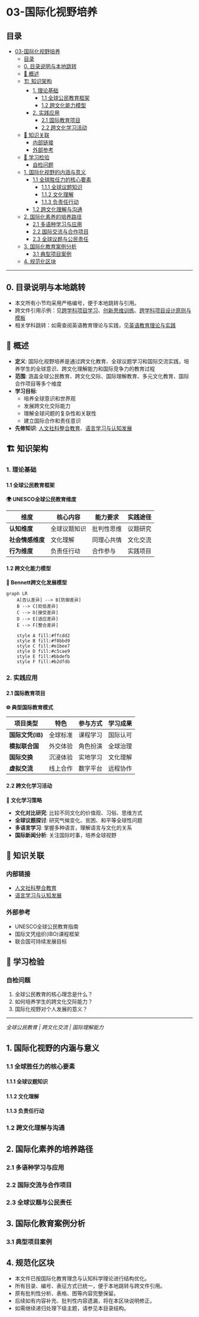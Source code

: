 # 03-国际化视野培养

## 目录

- [03-国际化视野培养](#03-国际化视野培养)
  - [目录](#目录)
  - [0. 目录说明与本地跳转](#0-目录说明与本地跳转)
  - [📖 概述](#-概述)
  - [🏗️ 知识架构](#️-知识架构)
    - [1. 理论基础](#1-理论基础)
      - [1.1 全球公民教育框架](#11-全球公民教育框架)
      - [1.2 跨文化能力模型](#12-跨文化能力模型)
    - [2. 实践应用](#2-实践应用)
      - [2.1 国际教育项目](#21-国际教育项目)
      - [2.2 跨文化学习活动](#22-跨文化学习活动)
  - [🔗 知识关联](#-知识关联)
    - [内部链接](#内部链接)
    - [外部参考](#外部参考)
  - [🎯 学习检验](#-学习检验)
    - [自检问题](#自检问题)
  - [1. 国际化视野的内涵与意义](#1-国际化视野的内涵与意义)
    - [1.1 全球胜任力的核心要素](#11-全球胜任力的核心要素)
      - [1.1.1 全球议题知识](#111-全球议题知识)
      - [1.1.2 文化理解](#112-文化理解)
      - [1.1.3 负责任行动](#113-负责任行动)
    - [1.2 跨文化理解与沟通](#12-跨文化理解与沟通)
  - [2. 国际化素养的培养路径](#2-国际化素养的培养路径)
    - [2.1 多语种学习与应用](#21-多语种学习与应用)
    - [2.2 国际交流与合作项目](#22-国际交流与合作项目)
    - [2.3 全球议题与公民责任](#23-全球议题与公民责任)
  - [3. 国际化教育案例分析](#3-国际化教育案例分析)
    - [3.1 典型项目案例](#31-典型项目案例)
  - [4. 规范化区块](#4-规范化区块)

---

## 0. 目录说明与本地跳转

- 本文所有小节均采用严格编号，便于本地跳转与引用。
- 跨文件引用示例：见[跨学科项目学习](./01-跨学科项目学习.md)、[创新思维训练](./02-创新思维训练.md)、[跨学科项目设计原则与模板](./01-跨学科项目设计/01-跨学科项目设计原则与模板.md)
- 相关学科跳转：如需查阅英语教育理论与实践，见[英语教育理论与实践](../02-核心学科理论/09-英语教育理论与实践/01-英语教育理论与实践.md)

## 📖 概述

- **定义**: 国际化视野培养是通过跨文化教育、全球议题学习和国际交流实践，培养学生的全球意识、跨文化理解能力和国际竞争力的教育过程
- **范围**: 涵盖全球公民教育、跨文化交际、国际理解教育、多元文化教育、国际合作项目等多个维度
- **学习目标**:
  - 培养全球意识和世界观
  - 发展跨文化交际能力
  - 理解全球问题的复杂性和关联性
  - 建立国际合作和责任意识
- **先修知识**: [人文社科整合教育](../02-核心学科理论/04-人文社科整合教育.md)、[语言学习与认知发展](../02-核心学科理论/03-语言学习与认知发展.md)

## 🏗️ 知识架构

### 1. 理论基础

#### 1.1 全球公民教育框架

**🌍 UNESCO全球公民教育维度**

| 维度 | 核心内容 | 能力要求 | 实践途径 |
|------|----------|----------|----------|
| **认知维度** | 全球议题知识 | 批判性思维 | 议题研究 |
| **社会情感维度** | 文化理解 | 同理心共情 | 文化交流 |
| **行为维度** | 负责任行动 | 合作参与 | 实践项目 |

#### 1.2 跨文化能力模型

**🤝 Bennett跨文化发展模型**

```mermaid
graph LR
    A[否认差异] --> B[防御差异]
    B --> C[贬低差异]
    C --> D[接受差异]
    D --> E[适应差异]
    E --> F[整合差异]
    
    style A fill:#ffcdd2
    style B fill:#f8bbd9
    style C fill:#e1bee7
    style D fill:#c5cae9
    style E fill:#bbdefb
    style F fill:#b2dfdb
```

### 2. 实践应用

#### 2.1 国际教育项目

**🌐 典型国际教育模式**

| 项目类型 | 特色 | 参与方式 | 学习成果 |
|---------|------|----------|----------|
| **国际文凭(IB)** | 全球标准 | 课程学习 | 国际认可 |
| **模拟联合国** | 外交体验 | 角色扮演 | 全球治理 |
| **国际交换** | 沉浸体验 | 实地学习 | 文化理解 |
| **虚拟交流** | 线上合作 | 数字平台 | 远程协作 |

#### 2.2 跨文化学习活动

**🎨 文化学习策略**

- **文化对比研究**: 比较不同文化的价值观、习俗、思维方式
- **全球议题探讨**: 研究气候变化、贫困、和平等全球性问题
- **多语言学习**: 掌握多种语言，理解语言与文化的关系
- **国际新闻分析**: 关注国际时事，培养全球视野

## 🔗 知识关联

### 内部链接

- [人文社科整合教育](../02-核心学科理论/04-人文社科整合教育.md)
- [语言学习与认知发展](../02-核心学科理论/03-语言学习与认知发展.md)

### 外部参考

- UNESCO全球公民教育指南
- 国际文凭组织(IBO)课程框架
- 联合国可持续发展目标

## 🎯 学习检验

### 自检问题

1. 全球公民教育的核心理念是什么？
2. 如何培养学生的跨文化交际能力？
3. 国际化视野对个人发展的意义？

---
*全球公民教育 | 跨文化交流 | 国际理解能力*

## 1. 国际化视野的内涵与意义

### 1.1 全球胜任力的核心要素

#### 1.1.1 全球议题知识

#### 1.1.2 文化理解

#### 1.1.3 负责任行动

### 1.2 跨文化理解与沟通

## 2. 国际化素养的培养路径

### 2.1 多语种学习与应用

### 2.2 国际交流与合作项目

### 2.3 全球议题与公民责任

## 3. 国际化教育案例分析

### 3.1 典型项目案例

## 4. 规范化区块

- 本文件已按国际化教育理念与认知科学理论进行结构优化。
- 所有目录、编号、表征方式已统一，便于本地跳转与跨文件引用。
- 原有批判性分析、表格、图等内容完整保留。
- 后续如有内容补充、批判性内容遗漏，将在本区块说明修正。
- 如需继续递归处理下级主题，请参见本目录结构。
